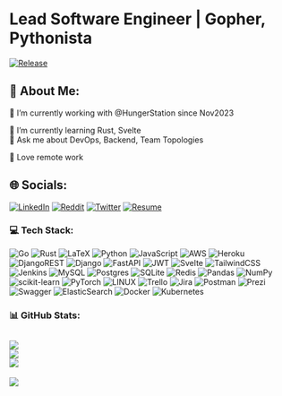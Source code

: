 # Lead Software Engineer | Gopher, Pythonista
[![Release](https://github.com/georgemessiha22/georgemessiha22/actions/workflows/release.yml/badge.svg?branch=master&event=release)](https://github.com/georgemessiha22/georgemessiha22/actions/workflows/release.yml)

## 💫 About Me:

🔭 I’m currently working with @HungerStation since Nov2023
<!-- 👯 I’m looking to collaborate on <br> -->
🌱 I’m currently learning Rust, Svelte<br>
💬 Ask me about DevOps, Backend, Team Topologies<br>
<!-- ⚡ Fun fact -->
󰢹  Love remote work<br>

## 🌐 Socials:
[![LinkedIn](https://img.shields.io/badge/LinkedIn-%230077B5.svg?logo=linkedin&logoColor=white)](https://linkedin.com/in/georgesamir22)
[![Reddit](https://img.shields.io/badge/Reddit-%23FF4500.svg?logo=Reddit&logoColor=white)](https://reddit.com/user/georgemessiha22)
[![Twitter](https://img.shields.io/badge/Twitter-%231DA1F2.svg?logo=Twitter&logoColor=white)](https://twitter.com/georgemessiha22)
[![Resume](https://img.shields.io/badge/resume-blue?style=social&logo=readme&color=grey&link=https%3A%2F%2Fgithub.com%2Fgeorgemessiha22%2Fgeorgemessiha22%2Freleases%2Flatest%2Fdownload%2Fgeorge_messiha_resume.pdf&link=https%3A%2F%2Fgithub.com%2Fgeorgemessiha22%2Fgeorgemessiha22%2Freleases%2Flatest%2Fdownload%2Fgeorge_messiha_resume.pdf)](https://github.com/georgemessiha22/georgemessiha22/releases/latest/download/george_messiha_resume.pdf)

### 💻 Tech Stack:
![Go](https://img.shields.io/badge/go-%2300ADD8.svg?style=flat-square&logo=go&logoColor=white) ![Rust](https://img.shields.io/badge/rust-%23000000.svg?style=flat-square&logo=rust&logoColor=white) ![LaTeX](https://img.shields.io/badge/latex-%23008080.svg?style=flat-square&logo=latex&logoColor=white) ![Python](https://img.shields.io/badge/python-3670A0?style=flat-square&logo=python&logoColor=ffdd54) ![JavaScript](https://img.shields.io/badge/javascript-%23323330.svg?style=flat-square&logo=javascript&logoColor=%23F7DF1E) ![AWS](https://img.shields.io/badge/AWS-%23FF9900.svg?style=flat-square&logo=amazon-aws&logoColor=white) ![Heroku](https://img.shields.io/badge/heroku-%23430098.svg?style=flat-square&logo=heroku&logoColor=white) ![DjangoREST](https://img.shields.io/badge/DJANGO-REST-ff1709?style=flat-square&logo=django&logoColor=white&color=ff1709&labelColor=gray) ![Django](https://img.shields.io/badge/django-%23092E20.svg?style=flat-square&logo=django&logoColor=white) ![FastAPI](https://img.shields.io/badge/FastAPI-005571?style=flat-square&logo=fastapi) ![JWT](https://img.shields.io/badge/JWT-black?style=flat-square&logo=JSON%20web%20tokens) ![Svelte](https://img.shields.io/badge/svelte-%23f1413d.svg?style=flat-square&logo=svelte&logoColor=white) ![TailwindCSS](https://img.shields.io/badge/tailwindcss-%2338B2AC.svg?style=flat-square&logo=tailwind-css&logoColor=white) ![Jenkins](https://img.shields.io/badge/jenkins-%232C5263.svg?style=flat-square&logo=jenkins&logoColor=white) ![MySQL](https://img.shields.io/badge/mysql-%2300f.svg?style=flat-square&logo=mysql&logoColor=white) ![Postgres](https://img.shields.io/badge/postgres-%23316192.svg?style=flat-square&logo=postgresql&logoColor=white) ![SQLite](https://img.shields.io/badge/sqlite-%2307405e.svg?style=flat-square&logo=sqlite&logoColor=white) ![Redis](https://img.shields.io/badge/redis-%23DD0031.svg?style=flat-square&logo=redis&logoColor=white) ![Pandas](https://img.shields.io/badge/pandas-%23150458.svg?style=flat-square&logo=pandas&logoColor=white) ![NumPy](https://img.shields.io/badge/numpy-%23013243.svg?style=flat-square&logo=numpy&logoColor=white) ![scikit-learn](https://img.shields.io/badge/scikit--learn-%23F7931E.svg?style=flat-square&logo=scikit-learn&logoColor=white) ![PyTorch](https://img.shields.io/badge/PyTorch-%23EE4C2C.svg?style=flat-square&logo=PyTorch&logoColor=white) ![LINUX](https://img.shields.io/badge/Linux-FCC624?style=flat-square&logo=linux&logoColor=black) ![Trello](https://img.shields.io/badge/Trello-%23026AA7.svg?style=flat-square&logo=Trello&logoColor=white) ![Jira](https://img.shields.io/badge/jira-%230A0FFF.svg?style=flat-square&logo=jira&logoColor=white) ![Postman](https://img.shields.io/badge/Postman-FF6C37?style=flat-square&logo=postman&logoColor=white) ![Prezi](https://img.shields.io/badge/Prezi-%23000000.svg?style=flat-square&logo=Prezi&logoColor=white) ![Swagger](https://img.shields.io/badge/-Swagger-%23Clojure?style=flat-square&logo=swagger&logoColor=white) ![ElasticSearch](https://img.shields.io/badge/-ElasticSearch-005571?style=flat-square&logo=elasticsearch) ![Docker](https://img.shields.io/badge/docker-%230db7ed.svg?style=flat-square&logo=docker&logoColor=white) ![Kubernetes](https://img.shields.io/badge/kubernetes-%23326ce5.svg?style=flat-square&logo=kubernetes&logoColor=white)
### 📊 GitHub Stats:
![](https://github-readme-stats.vercel.app/api?username=georgemessiha22&theme=gruvbox&hide_border=true&include_all_commits=false&count_private=true)<br/>
![](https://github-readme-streak-stats.herokuapp.com/?user=georgemessiha22&theme=gruvbox&hide_border=true)<br/>
![](https://github-readme-stats.vercel.app/api/top-langs/?username=georgemessiha22&theme=gruvbox&hide_border=true&include_all_commits=false&count_private=true&layout=compact)
---
[![](https://visitcount.itsvg.in/api?id=georgemessiha22&icon=5&color=2)](https://visitcount.itsvg.in)

<!-- Proudly created with GPRM ( https://gprm.itsvg.in ) -->
